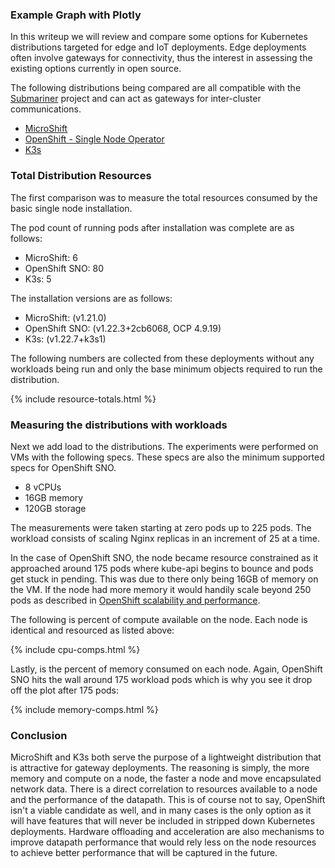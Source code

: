 ### Example Graph with Plotly

In this writeup we will review and compare some options for Kubernetes 
distributions targeted for edge and IoT deployments. Edge deployments 
often involve gateways for connectivity, thus the interest in assessing
the existing options currently in open source. 

The following distributions being compared are all compatible with the 
[Submariner](https://submariner.io) project and can act as gateways for 
inter-cluster communications.

- [MicroShift](https://microshift.io)
- [OpenShift - Single Node Operator](https://www.redhat.com/en/blog/meet-single-node-openshift-our-smallest-openshift-footprint-edge-architectures)
- [K3s](https://k3s.io)

### Total Distribution Resources

The first comparison was to measure the total resources consumed by the 
basic single node installation. 

The pod count of running pods after installation was complete are as follows:

- MicroShift: 6
- OpenShift SNO: 80
- K3s: 5

The installation versions are as follows:

- MicroShift: (v1.21.0)
- OpenShift SNO: (v1.22.3+2cb6068, OCP 4.9.19)
- K3s: (v1.22.7+k3s1)

The following numbers are collected from these deployments without any 
workloads being run and only the base minimum objects required to run 
the distribution.

{% include resource-totals.html %}

### Measuring the distributions with workloads

Next we add load to the distributions. The experiments were performed 
on VMs with the following specs. These specs are also the minimum 
supported specs for OpenShift SNO.

- 8 vCPUs
- 16GB memory
- 120GB storage

The measurements were taken starting at zero pods up to 225 pods. The
workload consists of scaling Nginx replicas in an increment of 25 at a time.

In the case of OpenShift SNO, the node became resource constrained as it approached
around 175 pods where kube-api begins to bounce and pods get stuck in pending. 
This was due to there only being 16GB of memory on the VM. If the node had more 
memory it would handily scale beyond 250 pods as described in 
[OpenShift scalability and performance](https://docs.openshift.com/container-platform/4.6/scalability_and_performance/planning-your-environment-according-to-object-maximums.html).

The following is percent of compute available on the node. Each node is identical
and resourced as listed above:

{% include cpu-comps.html %}

Lastly, is the percent of memory consumed on each node. Again, OpenShift SNO hits
the wall around 175 workload pods which is why you see it drop off the plot after
175 pods:

{% include memory-comps.html %}

### Conclusion

MicroShift and K3s both serve the purpose of a lightweight distribution that is
attractive for gateway deployments. The reasoning is simply, the more memory and
compute on a node, the faster a node and move encapsulated network data. There is
a direct correlation to resources available to a node and the performance of the
datapath. This is of course not to say, OpenShift isn't a viable candidate as well,
and in many cases is the only option as it will have features that will never be
included in stripped down Kubernetes deployments. Hardware offloading and acceleration 
are also mechanisms to improve datapath performance that would rely less on the node
resources to achieve better performance that will be captured in the future.